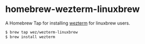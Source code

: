 # homebrew-wezterm-linuxbrew

A Homebrew Tap for installing [wezterm](http://wezfurlong.org/wezterm/) for linuxbrew users.

```bash
$ brew tap wez/wezterm-linuxbrew
$ brew install wezterm
```
